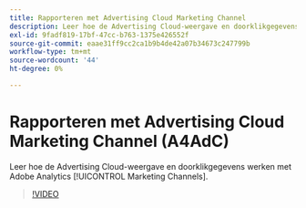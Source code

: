 ```yaml
---
title: Rapporteren met Advertising Cloud Marketing Channel
description: Leer hoe de Advertising Cloud-weergave en doorklikgegevens werken met Adobe Analytics Marketing Channels.
exl-id: 9fadf819-17bf-47cc-b763-1375e426552f
source-git-commit: eaae31ff9cc2ca1b9b4de42a07b34673c247799b
workflow-type: tm+mt
source-wordcount: '44'
ht-degree: 0%

---
```


# Rapporteren met Advertising Cloud Marketing Channel (A4AdC)

Leer hoe de Advertising Cloud-weergave en doorklikgegevens werken met Adobe Analytics [!UICONTROL Marketing Channels].

>[!VIDEO](https://video.tv.adobe.com/v/33502)
